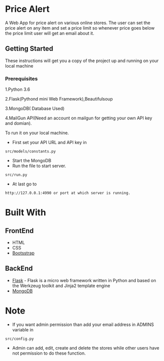 # Price Alert
A Web App for price alert on various online stores. The user can set the price alert on any item and set a price limit so whenever price goes below the price limit user will get an email about it.

## Getting Started
These instructions will get you a copy of the project up and running on your local machine

### Prerequisites
1.Python 3.6

2.Flask(Pythond mini Web Framework),Beautifulsoup

3.MongoDB( Database Used)

4.MailGun API(Need an account on mailgun for getting your own API key and domian).

To run it on your local machine.
* First set your API URL and API key in
```
src/models/constants.py
```
* Start the MongoDB
* Run the file to start server.
```
src/run.py
```
* At last go to
```
http://127.0.0.1:4990 or port at which server is running.
```
# Built With

## FrontEnd
* HTML
* CSS
* [Bootsstrap](https://getbootstrap.com/)

## BackEnd
* [Flask](http://flask.pocoo.org/) - Flask is a micro web framework written in Python and based on the Werkzeug toolkit and Jinja2 template engine
* [MongoDB](https://www.mongodb.com/)

# Note

* If you want admin permission than add your email address in ADMINS variable in
 ```
src/config.py
```
* Admin can add, edit, create and delete the stores while other users have not permission to do these function.